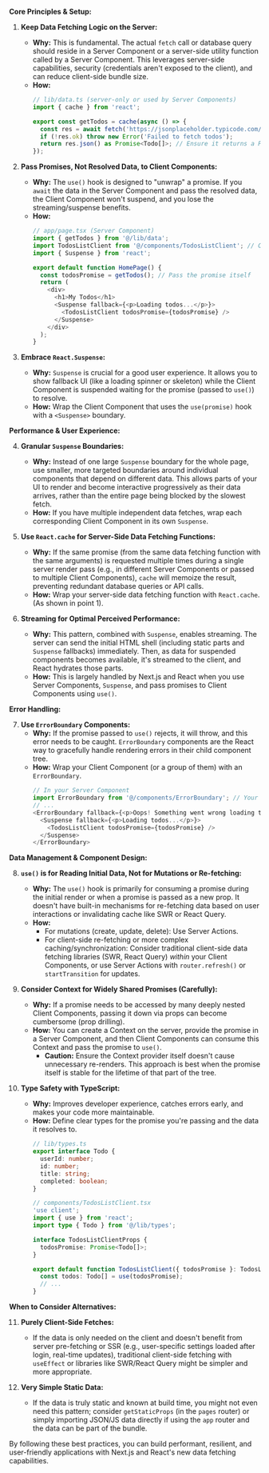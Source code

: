 **Core Principles & Setup:**

1.  **Keep Data Fetching Logic on the Server:**
    *   **Why:** This is fundamental. The actual `fetch` call or database query should reside in a Server Component or a server-side utility function called by a Server Component. This leverages server-side capabilities, security (credentials aren't exposed to the client), and can reduce client-side bundle size.
    *   **How:**
        ```typescript
        // lib/data.ts (server-only or used by Server Components)
        import { cache } from 'react';

        export const getTodos = cache(async () => {
          const res = await fetch('https://jsonplaceholder.typicode.com/todos');
          if (!res.ok) throw new Error('Failed to fetch todos');
          return res.json() as Promise<Todo[]>; // Ensure it returns a Promise
        });
        ```

2.  **Pass Promises, Not Resolved Data, to Client Components:**
    *   **Why:** The `use()` hook is designed to "unwrap" a promise. If you `await` the data in the Server Component and pass the resolved data, the Client Component won't suspend, and you lose the streaming/suspense benefits.
    *   **How:**
        ```typescript
        // app/page.tsx (Server Component)
        import { getTodos } from '@/lib/data';
        import TodosListClient from '@/components/TodosListClient'; // Client Component
        import { Suspense } from 'react';

        export default function HomePage() {
          const todosPromise = getTodos(); // Pass the promise itself
          return (
            <div>
              <h1>My Todos</h1>
              <Suspense fallback={<p>Loading todos...</p>}>
                <TodosListClient todosPromise={todosPromise} />
              </Suspense>
            </div>
          );
        }
        ```

3.  **Embrace `React.Suspense`:**
    *   **Why:** `Suspense` is crucial for a good user experience. It allows you to show fallback UI (like a loading spinner or skeleton) while the Client Component is suspended waiting for the promise (passed to `use()`) to resolve.
    *   **How:** Wrap the Client Component that uses the `use(promise)` hook with a `<Suspense>` boundary.

**Performance & User Experience:**

4.  **Granular `Suspense` Boundaries:**
    *   **Why:** Instead of one large `Suspense` boundary for the whole page, use smaller, more targeted boundaries around individual components that depend on different data. This allows parts of your UI to render and become interactive progressively as their data arrives, rather than the entire page being blocked by the slowest fetch.
    *   **How:** If you have multiple independent data fetches, wrap each corresponding Client Component in its own `Suspense`.

5.  **Use `React.cache` for Server-Side Data Fetching Functions:**
    *   **Why:** If the same promise (from the same data fetching function with the same arguments) is requested multiple times during a single server render pass (e.g., in different Server Components or passed to multiple Client Components), `cache` will memoize the result, preventing redundant database queries or API calls.
    *   **How:** Wrap your server-side data fetching function with `React.cache`. (As shown in point 1).

6.  **Streaming for Optimal Perceived Performance:**
    *   **Why:** This pattern, combined with `Suspense`, enables streaming. The server can send the initial HTML shell (including static parts and `Suspense` fallbacks) immediately. Then, as data for suspended components becomes available, it's streamed to the client, and React hydrates those parts.
    *   **How:** This is largely handled by Next.js and React when you use Server Components, `Suspense`, and pass promises to Client Components using `use()`.

**Error Handling:**

7.  **Use `ErrorBoundary` Components:**
    *   **Why:** If the promise passed to `use()` rejects, it will throw, and this error needs to be caught. `ErrorBoundary` components are the React way to gracefully handle rendering errors in their child component tree.
    *   **How:** Wrap your Client Component (or a group of them) with an `ErrorBoundary`.
        ```typescript
        // In your Server Component
        import ErrorBoundary from '@/components/ErrorBoundary'; // Your custom ErrorBoundary
        // ...
        <ErrorBoundary fallback={<p>Oops! Something went wrong loading todos.</p>}>
          <Suspense fallback={<p>Loading todos...</p>}>
            <TodosListClient todosPromise={todosPromise} />
          </Suspense>
        </ErrorBoundary>
        ```

**Data Management & Component Design:**

8.  **`use()` is for Reading Initial Data, Not for Mutations or Re-fetching:**
    *   **Why:** The `use()` hook is primarily for consuming a promise during the initial render or when a promise is passed as a new prop. It doesn't have built-in mechanisms for re-fetching data based on user interactions or invalidating cache like SWR or React Query.
    *   **How:**
        *   For mutations (create, update, delete): Use Server Actions.
        *   For client-side re-fetching or more complex caching/synchronization: Consider traditional client-side data fetching libraries (SWR, React Query) *within* your Client Components, or use Server Actions with `router.refresh()` or `startTransition` for updates.

9.  **Consider Context for Widely Shared Promises (Carefully):**
    *   **Why:** If a promise needs to be accessed by many deeply nested Client Components, passing it down via props can become cumbersome (prop drilling).
    *   **How:** You can create a Context on the server, provide the promise in a Server Component, and then Client Components can consume this Context and pass the promise to `use()`.
        *   **Caution:** Ensure the Context provider itself doesn't cause unnecessary re-renders. This approach is best when the promise itself is stable for the lifetime of that part of the tree.

10. **Type Safety with TypeScript:**
    *   **Why:** Improves developer experience, catches errors early, and makes your code more maintainable.
    *   **How:** Define clear types for the promise you're passing and the data it resolves to.
        ```typescript
        // lib/types.ts
        export interface Todo {
          userId: number;
          id: number;
          title: string;
          completed: boolean;
        }

        // components/TodosListClient.tsx
        'use client';
        import { use } from 'react';
        import type { Todo } from '@/lib/types';

        interface TodosListClientProps {
          todosPromise: Promise<Todo[]>;
        }

        export default function TodosListClient({ todosPromise }: TodosListClientProps) {
          const todos: Todo[] = use(todosPromise);
          // ...
        }
        ```

**When to Consider Alternatives:**

11. **Purely Client-Side Fetches:**
    *   If the data is only needed on the client and doesn't benefit from server pre-fetching or SSR (e.g., user-specific settings loaded after login, real-time updates), traditional client-side fetching with `useEffect` or libraries like SWR/React Query might be simpler and more appropriate.

12. **Very Simple Static Data:**
    *   If the data is truly static and known at build time, you might not even need this pattern; consider `getStaticProps` (in the `pages` router) or simply importing JSON/JS data directly if using the `app` router and the data can be part of the bundle.

By following these best practices, you can build performant, resilient, and user-friendly applications with Next.js and React's new data fetching capabilities.

